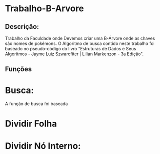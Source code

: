 # Trabalho-B-Arvore
## Descrição:
Trabalho da Faculdade onde Devemos criar uma B-Árvore onde as chaves são nomes de pokémons. O Algoritmo de busca contido neste trabalho foi baseado no pseudo-código do livro "Estruturas de Dados e Seus Algoritmos - Jayme Luiz Szwarcfiter | Lilian Markenzon - 3a Edição".

## Funções
# Busca:
A função de busca foi baseada

# Dividir Folha

# Dividir Nó Interno:

